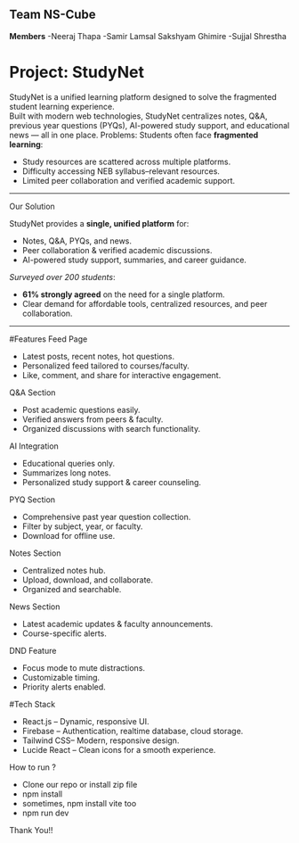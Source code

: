 ## Team NS-Cube ##
**Members**
-Neeraj Thapa
-Samir Lamsal
Sakshyam Ghimire
-Sujjal Shrestha

# Project: StudyNet #

StudyNet is a unified learning platform designed to solve the fragmented student learning experience.  
Built with modern web technologies, StudyNet centralizes notes, Q&A, previous year questions (PYQs), AI-powered study support, and educational news — all in one place.
Problems:
Students often face **fragmented learning**:
- Study resources are scattered across multiple platforms.
- Difficulty accessing NEB syllabus–relevant resources.
- Limited peer collaboration and verified academic support.

---

Our Solution

StudyNet provides a **single, unified platform** for:
- Notes, Q&A, PYQs, and news.  
- Peer collaboration & verified academic discussions.  
- AI-powered study support, summaries, and career guidance.  

*Surveyed over 200 students*:  
- **61% strongly agreed** on the need for a single platform.  
- Clear demand for affordable tools, centralized resources, and peer collaboration.  

---

#Features
Feed Page
- Latest posts, recent notes, hot questions.  
- Personalized feed tailored to courses/faculty.  
- Like, comment, and share for interactive engagement.  

Q&A Section
- Post academic questions easily.  
- Verified answers from peers & faculty.  
- Organized discussions with search functionality.  

AI Integration
- Educational queries only.  
- Summarizes long notes.  
- Personalized study support & career counseling.  

PYQ Section
- Comprehensive past year question collection.  
- Filter by subject, year, or faculty.  
- Download for offline use.  

Notes Section
- Centralized notes hub.  
- Upload, download, and collaborate.  
- Organized and searchable.  

News Section
- Latest academic updates & faculty announcements.  
- Course-specific alerts.  

DND Feature
- Focus mode to mute distractions.  
- Customizable timing.  
- Priority alerts enabled.  

#Tech Stack

- React.js – Dynamic, responsive UI.  
- Firebase – Authentication, realtime database, cloud storage.  
- Tailwind CSS– Modern, responsive design.  
- Lucide React – Clean icons for a smooth experience.  

How to run ?
- Clone our repo or install zip file 
- npm install 
- sometimes, npm install vite too
- npm run dev

Thank You!!